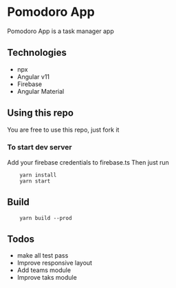 # Pomodoro App

Pomodoro App is a task manager app

## Technologies
- npx
- Angular v11
- Firebase
- Angular Material

## Using this repo
You are free to use this repo, just fork it

### To start dev server
Add your firebase credentials to firebase.ts
Then just run
```
    yarn install
    yarn start
```
## Build
```
    yarn build --prod
```

## Todos
- make all test pass
- Improve responsive layout
- Add teams module
- Improve taks module